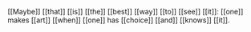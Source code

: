 [[Maybe]] [[that]] [[is]] [[the]] [[best]] [[way]] [[to]] [[see]] [[it]]: [[one]] makes [[art]] [[when]] [[one]] has [[choice]] [[and]] [[knows]] [[it]].